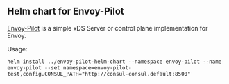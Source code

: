 ## Helm chart for Envoy-Pilot

[Envoy-Pilot](https://github.com/tak2siva/Envoy-Pilot) is a simple xDS Server or control plane implementation for Envoy.

Usage:

```
helm install ../envoy-pilot-helm-chart --namespace envoy-pilot --name envoy-pilot --set namespace=envoy-pilot-test,config.CONSUL_PATH="http://consul-consul.default:8500"
```
